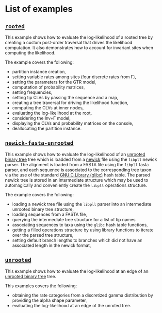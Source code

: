 # List of examples

## [`rooted`](https://github.com/xflouris/libpll/tree/master/examples/rooted)

This example shows how to evaluate the log-likelihood of a rooted tree by
creating a custom post-order traversal that drives the likelihood computation.
It also demonstrates how to account for invariant sites when computing the
likelihood. 

The example covers the following:

* partition instance creation,
* setting variable rates among sites (four discrete rates from &Gamma;),
* setting the parameters for the GTR model,
* computation of probability matrices,
* setting frequencies,
* setting tip CLVs by passing the sequence and a map,
* creating a tree traversal for driving the likelihood function,
* computing the CLVs at inner nodes,
* evaluating the log-likelihood at the root,
* considering the Inv+&Gamma; model,
* displaying the CLVs and probability matrices on the console,
* deallocating the partition instance.

## [`newick-fasta-unrooted`](https://github.com/xflouris/libpll/tree/master/examples/newick-fasta-unrooted)

This example shows how to evaluate the log-likelihood of an 
[unrooted binary tree](http://en.wikipedia.org/wiki/Unrooted_binary_tree) tree
which is loadded from a [newick](http://en.wikipedia.org/wiki/Newick_format)
file using the `libpll` newick parser. The alignment is loaded from a FASTA
file using the `libpll` fasta parser, and each sequence is associated to the
corresponding tree taxon via the use of the standard
[GNU C Library (glibc)](http://www.gnu.org/software/libc/) hash table. The
parsed newick tree is stored in an intermediate structure which may be used to
automagically and conveniently create the `libpll` operations structure.

The example covers the following:

* loading a newick tree file using the `libpll` parser into an intermediate unrooted binary tree structure,
* loading sequences from a FASTA file,
* querying the intermediate tree structure for a list of tip names
* associating sequences to taxa using the `glibc` hash table functions,
* getting a filled operations structure by using library functions to iterate over the parsed tree structure,
* setting default branch lengths to branches which did not have an associated length in the newick format,

## [`unrooted`](https://github.com/xflouris/libpll/tree/master/examples/unrooted)

This example shows how to evaluate the log-likelihood at an edge of an 
[unrooted binary tree](http://en.wikipedia.org/wiki/Unrooted_binary_tree) tree.

This examples covers the following:

* obtaining the rate categories from a discretized gamma distribution by providing the alpha shape parameter,
* evaluating the log-likelihood at an edge of the unroted tree.
